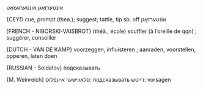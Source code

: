 אונטערזאָגן
אונטערגעזאָט

{CEYD
cue, prompt (thea.); suggest; tattle, tip sb. off או֜נטערזאָגן

[FRENCH - NIBORSKI-VAISBROT}
(théâ., école) souffler (à l’oreille de qqn) ; suggérer, conseiller

{DUTCH - VAN DE KAMP}
voorzeggen, influisteren ; aanraden, voorstellen, opperen, laten doen

{RUSSIAN - Soldatov}
подсказывать

{M. Weinreich}
סלאַווישער אײַנפֿלוס:
подсказывать
דײַטש: vorsagen